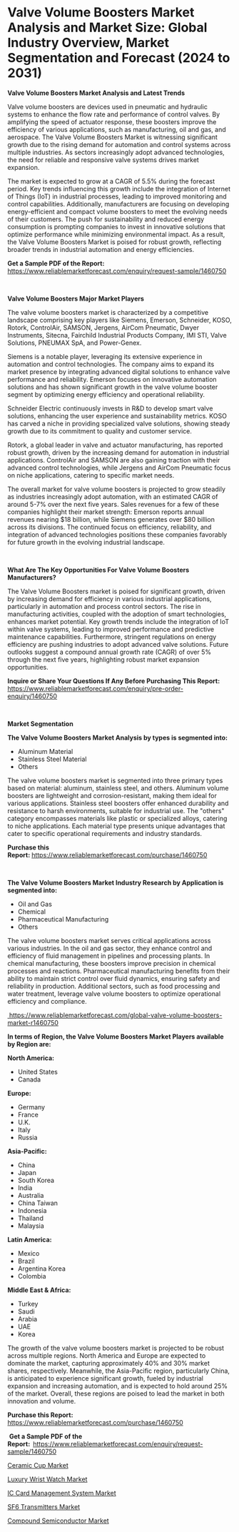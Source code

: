 <p><h1>Valve Volume Boosters Market Analysis and Market Size: Global Industry Overview, Market Segmentation and Forecast (2024 to 2031)</h1></p><p><strong>Valve Volume Boosters Market Analysis and Latest Trends</strong></p>
<p><p>Valve volume boosters are devices used in pneumatic and hydraulic systems to enhance the flow rate and performance of control valves. By amplifying the speed of actuator response, these boosters improve the efficiency of various applications, such as manufacturing, oil and gas, and aerospace. The Valve Volume Boosters Market is witnessing significant growth due to the rising demand for automation and control systems across multiple industries. As sectors increasingly adopt advanced technologies, the need for reliable and responsive valve systems drives market expansion.</p><p>The market is expected to grow at a CAGR of 5.5% during the forecast period. Key trends influencing this growth include the integration of Internet of Things (IoT) in industrial processes, leading to improved monitoring and control capabilities. Additionally, manufacturers are focusing on developing energy-efficient and compact volume boosters to meet the evolving needs of their customers. The push for sustainability and reduced energy consumption is prompting companies to invest in innovative solutions that optimize performance while minimizing environmental impact. As a result, the Valve Volume Boosters Market is poised for robust growth, reflecting broader trends in industrial automation and energy efficiencies.</p></p>
<p><strong>Get a Sample PDF of the Report:&nbsp;</strong> <a href="https://www.reliablemarketforecast.com/enquiry/request-sample/1460750?utm_campaign=1178&utm_medium=2&utm_source=Github&utm_content=ia&utm_term=01102024&utm_id=valve-volume-boosters">https://www.reliablemarketforecast.com/enquiry/request-sample/1460750</a></p>
<p>&nbsp;</p>
<p><strong>Valve Volume Boosters Major Market Players</strong></p>
<p><p>The valve volume boosters market is characterized by a competitive landscape comprising key players like Siemens, Emerson, Schneider, KOSO, Rotork, ControlAir, SAMSON, Jergens, AirCom Pneumatic, Dwyer Instruments, Sitecna, Fairchild Industrial Products Company, IMI STI, Valve Solutions, PNEUMAX SpA, and Power-Genex. </p><p>Siemens is a notable player, leveraging its extensive experience in automation and control technologies. The company aims to expand its market presence by integrating advanced digital solutions to enhance valve performance and reliability. Emerson focuses on innovative automation solutions and has shown significant growth in the valve volume booster segment by optimizing energy efficiency and operational reliability. </p><p>Schneider Electric continuously invests in R&D to develop smart valve solutions, enhancing the user experience and sustainability metrics. KOSO has carved a niche in providing specialized valve solutions, showing steady growth due to its commitment to quality and customer service. </p><p>Rotork, a global leader in valve and actuator manufacturing, has reported robust growth, driven by the increasing demand for automation in industrial applications. ControlAir and SAMSON are also gaining traction with their advanced control technologies, while Jergens and AirCom Pneumatic focus on niche applications, catering to specific market needs.</p><p>The overall market for valve volume boosters is projected to grow steadily as industries increasingly adopt automation, with an estimated CAGR of around 5-7% over the next five years. Sales revenues for a few of these companies highlight their market strength: Emerson reports annual revenues nearing $18 billion, while Siemens generates over $80 billion across its divisions. The continued focus on efficiency, reliability, and integration of advanced technologies positions these companies favorably for future growth in the evolving industrial landscape.</p></p>
<p>&nbsp;</p>
<p><strong>What Are The Key Opportunities For Valve Volume Boosters Manufacturers?</strong></p>
<p><p>The Valve Volume Boosters market is poised for significant growth, driven by increasing demand for efficiency in various industrial applications, particularly in automation and process control sectors. The rise in manufacturing activities, coupled with the adoption of smart technologies, enhances market potential. Key growth trends include the integration of IoT within valve systems, leading to improved performance and predictive maintenance capabilities. Furthermore, stringent regulations on energy efficiency are pushing industries to adopt advanced valve solutions. Future outlooks suggest a compound annual growth rate (CAGR) of over 5% through the next five years, highlighting robust market expansion opportunities.</p></p>
<p><strong>Inquire or Share Your Questions If Any Before Purchasing This Report:</strong> <a href="https://www.reliablemarketforecast.com/enquiry/pre-order-enquiry/1460750?utm_campaign=1178&utm_medium=2&utm_source=Github&utm_content=ia&utm_term=01102024&utm_id=valve-volume-boosters">https://www.reliablemarketforecast.com/enquiry/pre-order-enquiry/1460750</a></p>
<p>&nbsp;</p>
<p><strong>Market Segmentation</strong></p>
<p><strong>The Valve Volume Boosters Market Analysis by types is segmented into:</strong></p>
<p><ul><li>Aluminum Material</li><li>Stainless Steel Material</li><li>Others</li></ul></p>
<p><p>The valve volume boosters market is segmented into three primary types based on material: aluminum, stainless steel, and others. Aluminum volume boosters are lightweight and corrosion-resistant, making them ideal for various applications. Stainless steel boosters offer enhanced durability and resistance to harsh environments, suitable for industrial use. The "others" category encompasses materials like plastic or specialized alloys, catering to niche applications. Each material type presents unique advantages that cater to specific operational requirements and industry standards.</p></p>
<p><strong>Purchase this Report:&nbsp;</strong><a href="https://www.reliablemarketforecast.com/purchase/1460750?utm_campaign=1178&utm_medium=2&utm_source=Github&utm_content=ia&utm_term=01102024&utm_id=valve-volume-boosters">https://www.reliablemarketforecast.com/purchase/1460750</a></p>
<p>&nbsp;</p>
<p><strong>The Valve Volume Boosters Market Industry Research by Application is segmented into:</strong></p>
<p><ul><li>Oil and Gas</li><li>Chemical</li><li>Pharmaceutical Manufacturing</li><li>Others</li></ul></p>
<p><p>The valve volume boosters market serves critical applications across various industries. In the oil and gas sector, they enhance control and efficiency of fluid management in pipelines and processing plants. In chemical manufacturing, these boosters improve precision in chemical processes and reactions. Pharmaceutical manufacturing benefits from their ability to maintain strict control over fluid dynamics, ensuring safety and reliability in production. Additional sectors, such as food processing and water treatment, leverage valve volume boosters to optimize operational efficiency and compliance.</p></p>
<p><a href="https://www.reliablemarketforecast.com/global-valve-volume-boosters-market-r1460750?utm_campaign=1178&utm_medium=2&utm_source=Github&utm_content=ia&utm_term=01102024&utm_id=valve-volume-boosters">&nbsp;https://www.reliablemarketforecast.com/global-valve-volume-boosters-market-r1460750</a></p>
<p><strong>In terms of Region, the Valve Volume Boosters Market Players available by Region are:</strong></p>
<p>
    <p> <strong> North America: </strong>
        <ul>
            <li>United States</li>
            <li>Canada</li>
        </ul>
        </p> 
    <p> <strong> Europe: </strong>
        <ul>
            <li>Germany</li>
            <li>France</li>
            <li>U.K.</li>
            <li>Italy</li>
            <li>Russia</li>
        </ul>
        </p> 
    <p> <strong> Asia-Pacific: </strong>
        <ul>
            <li>China</li>
            <li>Japan</li>
            <li>South Korea</li>
            <li>India</li>
            <li>Australia</li>
            <li>China Taiwan</li>
            <li>Indonesia</li>
            <li>Thailand</li>
            <li>Malaysia</li>
        </ul>
        </p> 
    <p> <strong> Latin America: </strong>
        <ul>
            <li>Mexico</li>
            <li>Brazil</li>
            <li>Argentina Korea</li>
            <li>Colombia</li>
        </ul>
        </p> 
    <p> <strong> Middle East & Africa: </strong>
        <ul>
            <li>Turkey</li>
            <li>Saudi</li>
            <li>Arabia</li>
            <li>UAE</li>
            <li>Korea</li>
        </ul>
    </p>
    </p>
<p><p>The growth of the valve volume boosters market is projected to be robust across multiple regions. North America and Europe are expected to dominate the market, capturing approximately 40% and 30% market shares, respectively. Meanwhile, the Asia-Pacific region, particularly China, is anticipated to experience significant growth, fueled by industrial expansion and increasing automation, and is expected to hold around 25% of the market. Overall, these regions are poised to lead the market in both innovation and volume.</p></p>
<p><strong>Purchase this Report: </strong><a href="https://www.reliablemarketforecast.com/purchase/1460750?utm_campaign=1178&utm_medium=2&utm_source=Github&utm_content=ia&utm_term=01102024&utm_id=valve-volume-boosters">https://www.reliablemarketforecast.com/purchase/1460750</a></p>
<p>&nbsp;<strong>Get a Sample PDF of the Report:&nbsp;&nbsp;</strong><a href="https://www.reliablemarketforecast.com/enquiry/request-sample/1460750?utm_campaign=1178&utm_medium=2&utm_source=Github&utm_content=ia&utm_term=01102024&utm_id=valve-volume-boosters">https://www.reliablemarketforecast.com/enquiry/request-sample/1460750</a></p>
<p><strong></strong></p>
<p><p><a href="https://www.linkedin.com/pulse/unveiling-market-trends-global-ceramic-cup-growth-regional-insights-pstic?utm_campaign=1178&utm_medium=2&utm_source=Github&utm_content=ia&utm_term=01102024&utm_id=valve-volume-boosters">Ceramic Cup Market</a></p><p><a href="https://www.linkedin.com/pulse/global-luxury-wrist-watch-market-size-expected-reach-cagr-136-hpozc?utm_campaign=1178&utm_medium=2&utm_source=Github&utm_content=ia&utm_term=01102024&utm_id=valve-volume-boosters">Luxury Wrist Watch Market</a></p><p><a href="https://issuu.com/reportprime-2/docs/ic-card-management-system-market-si_a2d0902340d168?utm_campaign=1178&utm_medium=2&utm_source=Github&utm_content=ia&utm_term=01102024&utm_id=valve-volume-boosters">IC Card Management System Market</a></p><p><a href="https://github.com/PeterParrish5/Market-Research-Report-List-6/blob/main/sf6-transmitters-market.md?utm_campaign=1178&utm_medium=2&utm_source=Github&utm_content=ia&utm_term=01102024&utm_id=valve-volume-boosters">SF6 Transmitters Market</a></p><p><a href="https://issuu.com/reportprime-2/docs/compound-semiconductor-market-size-_24ccbbb34c0828?utm_campaign=1178&utm_medium=2&utm_source=Github&utm_content=ia&utm_term=01102024&utm_id=valve-volume-boosters">Compound Semiconductor Market</a></p></p>